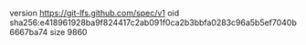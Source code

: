 version https://git-lfs.github.com/spec/v1
oid sha256:e418961928ba9f824417c2ab091f0ca2b3bbfa0283c96a5b5ef7040b6667ba74
size 9860
